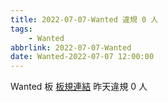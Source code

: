 ```yaml
---
title: 2022-07-07-Wanted 違規 0 人
tags:
    - Wanted
abbrlink: 2022-07-07-Wanted
date: Wanted-2022-07-07 12:00:00
---
```

Wanted 板 [板規連結](https://www.ptt.cc/bbs/Wanted/M.1608829773.A.D3B.html)
昨天違規 0 人
